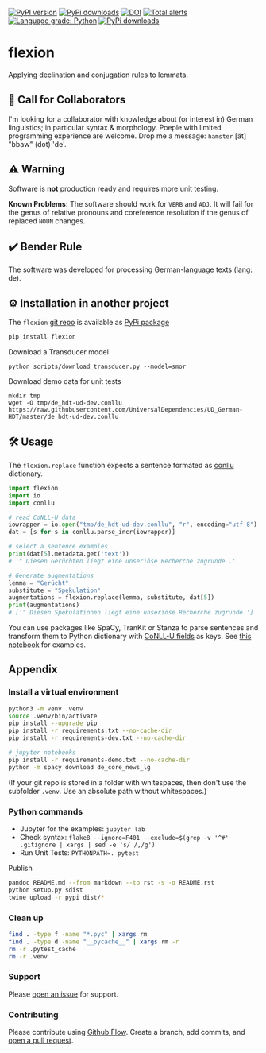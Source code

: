 [![PyPI version](https://badge.fury.io/py/flexion.svg)](https://badge.fury.io/py/flexion)
[![PyPi downloads](https://img.shields.io/pypi/dm/flexion)](https://img.shields.io/pypi/dm/flexion)
[![DOI](https://zenodo.org/badge/441439427.svg)](https://zenodo.org/badge/latestdoi/441439427)
[![Total alerts](https://img.shields.io/lgtm/alerts/g/ulf/flexion.svg?logo=lgtm&logoWidth=18)](https://lgtm.com/projects/g/ulf/flexion/alerts/)
[![Language grade: Python](https://img.shields.io/lgtm/grade/python/g/ulf/flexion.svg?logo=lgtm&logoWidth=18)](https://lgtm.com/projects/g/ulf/flexion/context:python)
[![PyPi downloads](https://img.shields.io/pypi/dm/flexion)](https://img.shields.io/pypi/dm/flexion)


# flexion
Applying declination and conjugation rules to lemmata.

## 🤙 Call for Collaborators
I'm looking for a collaborator with knowledge about (or interest in) German linguistics; in particular syntax & morphology.
Poeple with limited programming experience are welcome.
Drop me a message: `hamster` [ät] "bbaw" (dot) 'de'.

## ⚠️ Warning
Software is **not** production ready and requires more unit testing.

**Known Problems:**
The software should work for `VERB` and `ADJ`.
It will fail for the genus of relative pronouns and coreference resolution if the genus of replaced `NOUN` changes.

## ✔️ Bender Rule
The software was developed for processing German-language texts (lang: de).

## ⚙️ Installation in another project
The `flexion` [git repo](http://github.com/ulf/flexion) is available as [PyPi package](https://pypi.org/project/flexion)

```sh
pip install flexion
```

Download a Transducer model
```
python scripts/download_transducer.py --model=smor
```

Download demo data for unit tests
```
mkdir tmp
wget -O tmp/de_hdt-ud-dev.conllu https://raw.githubusercontent.com/UniversalDependencies/UD_German-HDT/master/de_hdt-ud-dev.conllu 
```

## 🛠️ Usage
The `flexion.replace` function expects a sentence formated as [conllu](https://pypi.org/project/conllu/) dictionary.

```py
import flexion
import io
import conllu

# read CoNLL-U data
iowrapper = io.open("tmp/de_hdt-ud-dev.conllu", "r", encoding="utf-8")
dat = [s for s in conllu.parse_incr(iowrapper)]

# select a sentence examples
print(dat[5].metadata.get('text'))
# '" Diesen Gerüchten liegt eine unseriöse Recherche zugrunde .'

# Generate augmentations
lemma = "Gerücht"
substitute = "Spekulation"
augmentations = flexion.replace(lemma, substitute, dat[5])
print(augmentations)
# ['" Diesen Spekulationen liegt eine unseriöse Recherche zugrunde.']
```

You can use packages like SpaCy, TranKit or Stanza to parse sentences and transform them to Python dictionary with [CoNLL-U fields](https://universaldependencies.org/format.html) as keys.
See [this notebook](https://github.com/ulf1/flexion/blob/main/demo/Augment%20Sentences%20with%20flexion%20and%20spacy.ipynb) for examples.


## Appendix

### Install a virtual environment

```sh
python3 -m venv .venv
source .venv/bin/activate
pip install --upgrade pip
pip install -r requirements.txt --no-cache-dir
pip install -r requirements-dev.txt --no-cache-dir

# jupyter notebooks
pip install -r requirements-demo.txt --no-cache-dir
python -m spacy download de_core_news_lg
```

(If your git repo is stored in a folder with whitespaces, then don't use the subfolder `.venv`. Use an absolute path without whitespaces.)

### Python commands

* Jupyter for the examples: `jupyter lab`
* Check syntax: `flake8 --ignore=F401 --exclude=$(grep -v '^#' .gitignore | xargs | sed -e 's/ /,/g')`
* Run Unit Tests: `PYTHONPATH=. pytest`

Publish

```sh
pandoc README.md --from markdown --to rst -s -o README.rst
python setup.py sdist 
twine upload -r pypi dist/*
```

### Clean up 

```sh
find . -type f -name "*.pyc" | xargs rm
find . -type d -name "__pycache__" | xargs rm -r
rm -r .pytest_cache
rm -r .venv
```


### Support
Please [open an issue](https://github.com/ulf/flexion/issues/new) for support.


### Contributing
Please contribute using [Github Flow](https://guides.github.com/introduction/flow/). Create a branch, add commits, and [open a pull request](https://github.com/ulf/flexion/compare/).
